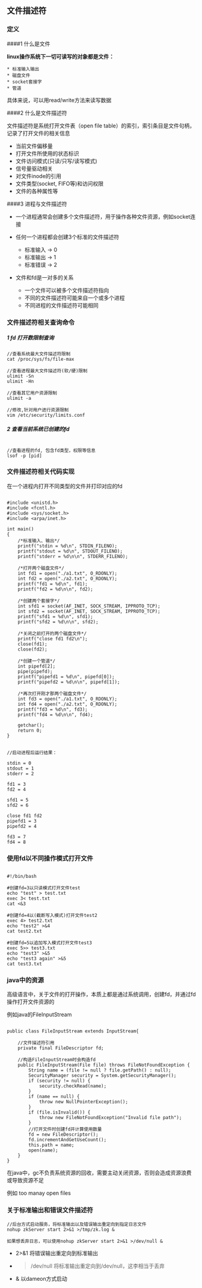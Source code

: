 ## 文件描述符


### 定义

####1 什么是文件


**linux操作系统下一切可读写的对象都是文件：**

    * 标准输入输出
    * 磁盘文件
    * socket套接字
    * 管道

具体来说，可以用read/write方法来读写数据

####2 什么是文件描述符

文件描述符是系统打开文件表（open file table）的索引，索引条目是文件句柄，记录了打开文件的相关信息

* 当前文件偏移量
* 打开文件所使用的状态标识
* 文件访问模式(只读/只写/读写模式)
* 信号量驱动相关
* 对文件inode的引用
* 文件类型(socket, FIFO等)和访问权限
* 文件的各种属性等

####3 进程与文件描述符

* 一个进程通常会创建多个文件描述符，用于操作各种文件资源，例如socket连接

* 任何一个进程都会创建3个标准的文件描述符
    * 标准输入 -> 0
    * 标准输出 -> 1
    * 标准错误 -> 2

* 文件和fd是一对多的关系
    * 一个文件可以被多个文件描述符指向
    * 不同的文件描述符可能来自一个或多个进程
    * 不同进程的文件描述符可能相同


### 文件描述符相关查询命令


##### 1 fd 打开数限制查询

```
//查看系统最大文件描述符限制
cat /proc/sys/fs/file-max

//查看进程最大文件描述符(软/硬)限制
ulimit -Sn
ulimit -Hn

//查看其它用户资源限制
ulimit -a

//修改,针对用户进行资源限制
vim /etc/security/limits.conf

```

##### 2 查看当前系统已创建的fd

```

//查看进程的fd, 包含fd类型，权限等信息
lsof -p [pid]

```

### 文件描述符相关代码实现

在一个进程内打开不同类型的文件并打印对应的fd

```

#include <unistd.h>
#include <fcntl.h>
#include <sys/socket.h>
#include <arpa/inet.h>

int main()
{
    /*标准输入、输出*/
    printf("stdin = %d\n", STDIN_FILENO);
    printf("stdout = %d\n", STDOUT_FILENO);
    printf("stderr = %d\n\n", STDERR_FILENO);

    /*打开两个磁盘文件*/
    int fd1 = open("./a1.txt", O_RDONLY);
    int fd2 = open("./a2.txt", O_RDONLY);
    printf("fd1 = %d\n", fd1);
    printf("fd2 = %d\n\n", fd2);

    /*创建两个套接字*/
    int sfd1 = socket(AF_INET, SOCK_STREAM, IPPROTO_TCP);
    int sfd2 = socket(AF_INET, SOCK_STREAM, IPPROTO_TCP);
    printf("sfd1 = %d\n", sfd1);
    printf("sfd2 = %d\n\n", sfd2);

    /*关闭之前打开的两个磁盘文件*/
    printf("close fd1 fd2\n");
    close(fd1);
    close(fd2);

    /*创建一个管道*/
    int pipefd[2];
    pipe(pipefd);
    printf("pipefd1 = %d\n", pipefd[0]);
    printf("pipefd2 = %d\n\n", pipefd[1]);

    /*再次打开刚才那两个磁盘文件*/
    int fd3 = open("./a1.txt", O_RDONLY);
    int fd4 = open("./a2.txt", O_RDONLY);
    printf("fd3 = %d\n", fd3);
    printf("fd4 = %d\n\n", fd4);

    getchar();
    return 0;
}


//启动进程后运行结果：

stdin = 0
stdout = 1
stderr = 2

fd1 = 3
fd2 = 4

sfd1 = 5
sfd2 = 6

close fd1 fd2
pipefd1 = 3
pipefd2 = 4

fd3 = 7
fd4 = 8

```


### 使用fd以不同操作模式打开文件

```

#!/bin/bash

#创建fd=3以只读模式打开文件test
echo "test" > test.txt
exec 3< test.txt
cat <&3

#创建fd=4以(截断写入模式)打开文件test2
exec 4> test2.txt
echo "test2" >&4
cat test2.txt

#创建fd=5以追加写入模式打开文件test3
exec 5>> test3.txt
echo "test3" >&5
echo "test3 again" >&5
cat test3.txt

```

### java中的资源

高级语言中，关于文件的打开操作，本质上都是通过系统调用，创建fd，并通过fd操作打开文件资源的

例如java的FileInputStream

```

public class FileInputStream extends InputStream{

    //文件描述符引用
    private final FileDescriptor fd;

    //构造FileInputStream时会构造fd
    public FileInputStream(File file) throws FileNotFoundException {
        String name = (file != null ? file.getPath() : null);
        SecurityManager security = System.getSecurityManager();
        if (security != null) {
            security.checkRead(name);
        }
        if (name == null) {
            throw new NullPointerException();
        }
        if (file.isInvalid()) {
            throw new FileNotFoundException("Invalid file path");
        }
        //打开文件时创建fd并计算使用数量
        fd = new FileDescriptor();
        fd.incrementAndGetUseCount();
        this.path = name;
        open(name);
    }   
}

```

在java中，gc不负责系统资源的回收，需要主动关闭资源，否则会造成资源浪费或导致资源不足

例如 too manay open files


### 关于标准输出和错误文件描述符

```
//后台方式启动服务，将标准输出以及错误输出重定向到指定日志文件
nohup zkServer start 2>&1 >/tmp/zk.log &

如果想丢弃日志，可以使用nohup zkServer start 2>&1 >/dev/null &

```

* 2>&1 将错误输出重定向到标准输出
* > /dev/null 将标准输出重定向到/dev/null，这李相当于丢弃
* & 以dameon方式启动
